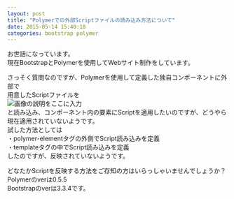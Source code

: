 ```yaml
---
layout: post
title: "Polymerでの外部Scriptファイルの読み込み方法について"
date: 2015-05-14 15:40:18
categories: bootstrap polymer
---
```

<p>お世話になっています。<br>
現在BootstrapとPolymerを使用してWebサイト制作をしています。</p>

<p>さっそく質問なのですが、Polymerを使用して定義した独自コンポーネントに外部で<br>
用意したScriptファイルを<br>
<img src="https://i.stack.imgur.com/SHGl5.png" alt="画像の説明をここに入力"><br>
と読み込み、コンポーネント内の要素にScriptを適用したいのですが、どうやら<br>
現在適用されていないようです。<br>
試した方法としては<br>
・polymer-elementタグの外側でScript読み込みを定義<br>
・templateタグの中でScript読み込みを定義<br>
したのですが、反映されていないようです。</p>

<p>どなたかScriptを反映する方法をご存知の方はいらっしゃいませんでしょうか？<br>
Polymerのverは0.5.5<br>
Bootstrapのverは3.3.4です。</p>
